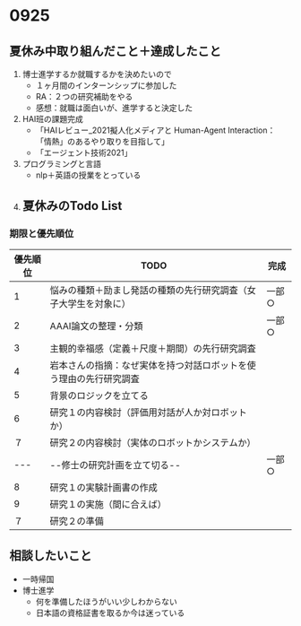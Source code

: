 # 0925

## 夏休み中取り組んだこと＋達成したこと
1. 博士進学するか就職するかを決めたいので　
    - １ヶ月間のインターンシップに参加した
    - RA：２つの研究補助をやる
    - 感想：就職は面白いが、進学すると決定した
2. HAI班の課題完成
    - 「HAIレビュー_2021擬人化メディアと Human-Agent Interaction： 「情熱」のあるやり取りを目指して」
    - 「エージェント技術2021」
3. プログラミングと言語
    - nlp＋英語の授業をとっている
4. 夏休みのTodo List
    - 
### 期限と優先順位
|優先順位|TODO|完成|
|----|----|----|
|1|悩みの種類＋励まし発話の種類の先行研究調査（女子大学生を対象に）|一部○|
|2|AAAI論文の整理・分類|一部○|
|3|主観的幸福感（定義＋尺度＋期間）の先行研究調査||
|4|岩本さんの指摘：なぜ実体を持つ対話ロボットを使う理由の先行研究調査||
|5|背景のロジックを立てる||
|6|研究１の内容検討（評価用対話が人か対ロボットか）||
|７|研究２の内容検討（実体のロボットかシステムか）||
|---|--修士の研究計画を立て切る--|一部○|
|8|研究１の実験計画書の作成||
|9|研究１の実施（間に合えば）||
|７|研究２の準備||


## 相談したいこと
- 一時帰国
- 博士進学
  - 何を準備したほうがいい少しわからない
  - 日本語の資格証書を取るか今は迷っている




